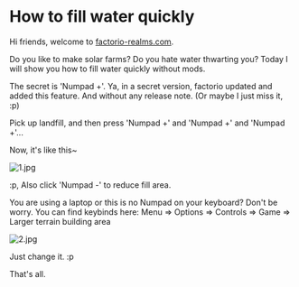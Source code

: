 How to fill water quickly
=========================

Hi friends, welcome to [factorio-realms.com][1].

Do you like to make solar farms? Do you hate water thwarting you?
Today I will show you how to fill water quickly without mods.

The secret is 'Numpad +'.
Ya, in a secret version, factorio updated and added this feature.
And without any release note. (Or maybe I just miss it, :p)

Pick up landfill, and then press 'Numpad +' and 'Numpad +' and 'Numpad +'...

Now, it's like this~

![1.jpg][jpg-1]

:p, Also click 'Numpad -' to reduce fill area.

You are using a laptop or this is no Numpad on your keyboard?
Don't be worry. You can find keybinds here:
Menu => Options => Controls => Game => Larger terrain building area

![2.jpg][jpg-2]

Just change it. :p

That's all.

[1]: https://factorio-realms.com
[jpg-1]: https://raw.githubusercontent.com/factorio-realms/factorio-tutorials/assets/how_to_fill_water_quickly/1.jpg
[jpg-2]: https://raw.githubusercontent.com/factorio-realms/factorio-tutorials/assets/how_to_fill_water_quickly/2.jpg
